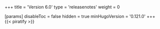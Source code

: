 +++
title = 'Version 6.0'
type = 'releasenotes'
weight = 0

[params]
  disableToc = false
  hidden = true
  minHugoVersion = '0.121.0'
+++
{{< piratify >}}
